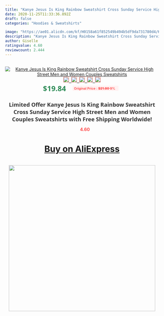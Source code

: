 ```yaml
---
title: "Kanye Jesus Is King Rainbow Sweatshirt Cross Sunday Service High Street Men and Women Couples Sweatshirts"
date: 2020-11-25T11:33:36.892Z
draft: false
categories: "Hoodies & Sweatshirts"

image: "https://ae01.alicdn.com/kf/H0158a61f852549b494b5df9da731780d4/Kanye-Jesus-Is-King-Rainbow-Sweatshirt-Cross-Sunday-Service-High-Street-Men-and-Women-Couples-Sweatshirts.jpg"
description: "Kanye Jesus Is King Rainbow Sweatshirt Cross Sunday Service High Street Men and Women Couples Sweatshirts"
author: Giselle
ratingvalue: 4.60
reviewcount: 2.444
---
```

<br>
<div style="text-align: center;">
<a href="https://s.click.aliexpress.com/e/_A5GqrF" target="_blank" rel="nofollow noopener noreferrer"><img alt="Kanye Jesus Is King Rainbow Sweatshirt Cross Sunday Service High Street Men and Women Couples Sweatshirts" class="magnifier-image" src="https://ae01.alicdn.com/kf/H0158a61f852549b494b5df9da731780d4/Kanye-Jesus-Is-King-Rainbow-Sweatshirt-Cross-Sunday-Service-High-Street-Men-and-Women-Couples-Sweatshirts.jpg_640x640.jpg">
<br>
<img style="border:1px solid salmon" src="https://ae01.alicdn.com/kf/H0158a61f852549b494b5df9da731780d4/Kanye-Jesus-Is-King-Rainbow-Sweatshirt-Cross-Sunday-Service-High-Street-Men-and-Women-Couples-Sweatshirts.jpg_120x120.jpg">&nbsp;&nbsp;<img style="border:1px solid salmon" src="https://ae01.alicdn.com/kf/H8579823354104466a3682006cf3d5477f/Kanye-Jesus-Is-King-Rainbow-Sweatshirt-Cross-Sunday-Service-High-Street-Men-and-Women-Couples-Sweatshirts.jpg_120x120.jpg">&nbsp;&nbsp;<img style="border:1px solid salmon" src="https://ae01.alicdn.com/kf/H086e2dbdc9254afcabb88b41f33825d9M/Kanye-Jesus-Is-King-Rainbow-Sweatshirt-Cross-Sunday-Service-High-Street-Men-and-Women-Couples-Sweatshirts.jpg_120x120.jpg">&nbsp;&nbsp;<img style="border:1px solid salmon" src="https://ae01.alicdn.com/kf/H5c847207f68144a2930ee7ae30ef8775E/Kanye-Jesus-Is-King-Rainbow-Sweatshirt-Cross-Sunday-Service-High-Street-Men-and-Women-Couples-Sweatshirts.jpg_120x120.jpg">&nbsp;&nbsp;<img style="border:1px solid salmon" src="https://ae01.alicdn.com/kf/H90b4cd4ddc764e0cab57b66e255ec696Z/Kanye-Jesus-Is-King-Rainbow-Sweatshirt-Cross-Sunday-Service-High-Street-Men-and-Women-Couples-Sweatshirts.jpg_120x120.jpg"></a></div><br0>
<div style="text-align: center;"><span style="background-color: white; border: 0px; box-sizing: border-box; color: seagreen; display: inline-block; font-family: &quot;open sans&quot; , &quot;arial&quot; , &quot;helvetica&quot; , sans-serif , &quot;heiti&quot;; font-size: 24px; font-stretch: inherit; font-weight: 700; line-height: inherit; margin: 0px 10px 0px 0px; padding: 0px; vertical-align: middle;">$19.84 </span>
<span style="background: rgb(255 , 241 , 241); border-radius: 3px; border: 0px; box-sizing: border-box; color: #ff4747; display: inline-block; font-family: inherit; font-size: 12px; font-stretch: inherit; font-style: inherit; font-variant: inherit; font-weight: 600; line-height: inherit; margin: 0px; padding: 2px 5px; transform: scale(0.9); vertical-align: middle;">Original Price : <b style="text-decoration: line-through;">$21.80 </b> 9%&nbsp;&nbsp;</span></div>
<h1 style="color: #333333; display: inline-block; font-family: &quot;open sans&quot; , &quot;arial&quot; , &quot;helvetica&quot; , sans-serif , &quot;heiti&quot;; font-size: 18px; font-stretch: inherit; font-weight: 700; text-align: center;">Limited Offer Kanye Jesus Is King Rainbow Sweatshirt Cross Sunday Service High Street Men and Women Couples Sweatshirts with Free Shipping Worldwide!</h1>
<div style="color: #ff4747; text-align: center;">
<img src="https://4.bp.blogspot.com/-M0ZcTcb-5uY/XleCXlxnR4I/AAAAAAAAAEc/OrjgMkXV1oMQFaCRZj5HQwOCBcu3w1FegCPcBGAYYCw/s1600/star.png" style="height: 15px;">&nbsp;<b>4.60</b></div>
<div class="button_cont" align="center"><a class="buynow_a" href="https://s.click.aliexpress.com/e/_A5GqrF" target="_blank" rel="nofollow noopener noreferrer"><H1>Buy on AliExpress</H1></a></div><br>
<div class="separator" style="clear: both; text-align: center;">
<img src="https://lh3.googleusercontent.com/-pTy5HemUv9M/XlePHvY0dAI/AAAAAAAAAE4/0nX5iRUoIWY8eMW9Dpxeirr157OZliDIgCLcBGAsYHQ/s1600/badge.gif" width="480">
</div>
